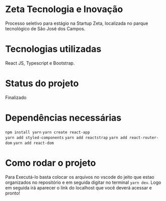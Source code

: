 # Zeta Tecnologia e Inovação
Processo seletivo para estágio na Startup Zeta, localizada no parque tecnológico de São José dos Campos.

# Tecnologias utilizadas
React JS, 
Typescript e 
Bootstrap.

# Status do projeto
Finalizado

# Dependências necessárias

<code>npm install yarn</code>
<code>yarn create react-app <nomeDoProjeto></code>
<code>yarn add styled-components</code>
<code>yarn add reactstrap</code>
<code>yarn add react-router-dom</code>
<code>yarn add react-dom</code>

# Como rodar o projeto

Para Executá-lo basta colocar os arquivos no vscode do jeito que estao organizados no repositório e em seguida digitar no terminal <code>yarn dev</code>.
Logo em seguida irá aparecer o link do localhost que você deverá acessar e pronto!
